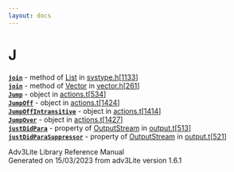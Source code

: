 ```yaml
---
layout: docs
---
```

# J

[**`join`**](../object/List.html#join) - method of
[List](../object/List.html) in
[systype.h](../file/systype.h.html)\[[1133](../source/systype.h.html#1133)\]  
[**`join`**](../object/Vector.html#join) - method of
[Vector](../object/Vector.html) in
[vector.h](../file/vector.h.html)\[[261](../source/vector.h.html#261)\]  
[**`Jump`**](../object/Jump.html) - object in
[actions.t](../file/actions.t.html)\[[534](../source/actions.t.html#534)\]  
[**`JumpOff`**](../object/JumpOff.html) - object in
[actions.t](../file/actions.t.html)\[[1424](../source/actions.t.html#1424)\]  
[**`JumpOffIntransitive`**](../object/JumpOffIntransitive.html) - object
in
[actions.t](../file/actions.t.html)\[[1414](../source/actions.t.html#1414)\]  
[**`JumpOver`**](../object/JumpOver.html) - object in
[actions.t](../file/actions.t.html)\[[1427](../source/actions.t.html#1427)\]  
[**`justDidPara`**](../object/OutputStream.html#justDidPara) - property
of [OutputStream](../object/OutputStream.html) in
[output.t](../file/output.t.html)\[[513](../source/output.t.html#513)\]  
[**`justDidParaSuppressor`**](../object/OutputStream.html#justDidParaSuppressor) -
property of [OutputStream](../object/OutputStream.html) in
[output.t](../file/output.t.html)\[[521](../source/output.t.html#521)\]  



Adv3Lite Library Reference Manual  
Generated on 15/03/2023 from adv3Lite version 1.6.1


